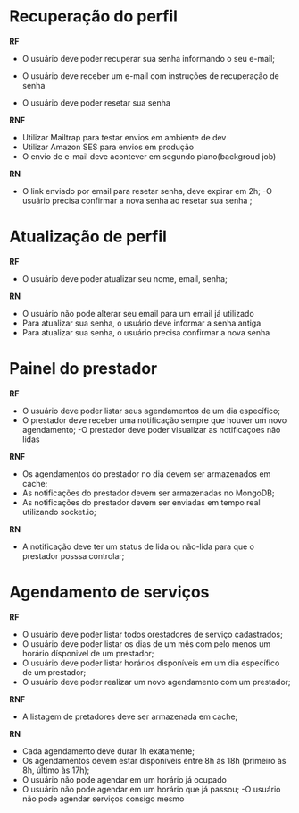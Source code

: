 # Recuperação do perfil

**RF**
- O usuário deve poder recuperar sua senha informando o seu e-mail;

- O usuário deve receber um e-mail com instruções de recuperação de senha

- O usuário deve poder resetar sua senha

**RNF**
- Utilizar Mailtrap para testar envios em ambiente de dev
- Utilizar Amazon SES para envios em produção
- O envio de e-mail deve acontever em segundo plano(backgroud job)

**RN**
- O link enviado por email para resetar senha, deve expirar em 2h;
-O usuário precisa confirmar a nova senha ao resetar sua senha ;

# Atualização de perfil
**RF**

- O usuário deve poder atualizar seu nome, email, senha;

**RN**

- O usuário não pode alterar seu email para um email já utilizado
- Para atualizar sua senha, o usuário deve informar a senha antiga
- Para atualizar sua senha, o usuário precisa confirmar a nova senha

# Painel do prestador

**RF**
- O usuário deve poder listar seus agendamentos de um dia específico;
- O prestador deve receber uma notificação sempre que houver um novo agendamento;
-O prestador deve poder visualizar as notificaçoes não lidas

**RNF**
- Os agendamentos do prestador no dia devem ser armazenados em cache;
- As notificações do prestador devem ser armazenadas no MongoDB;
- As notificações do prestador devem ser enviadas em tempo real utilizando socket.io;

**RN**
- A notificação deve ter um status de lida ou não-lida para que o prestador posssa controlar;


# Agendamento de serviços

**RF**
- O usuário deve poder listar todos orestadores de serviço cadastrados;
- O usuário deve poder listar os dias de um mês com pelo menos um horário dísponivel de um prestador;
- O usuário deve poder listar horários disponíveis em um dia específico de um prestador;
- O usuário deve poder realizar um novo agendamento com um prestador;

**RNF**
- A listagem de pretadores deve ser armazenada em cache;


**RN**
- Cada agendamento deve durar 1h exatamente;
- Os agendamentos devem estar disponíveis entre 8h às 18h (primeiro às 8h, último às 17h);
- O usuário não pode agendar em um horário já ocupado
- O usuário não pode agendar em um horário que já passou;
-O usuário não pode agendar serviços consigo mesmo
